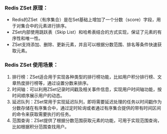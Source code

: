 ### Redis ZSet 原理：

- Redis的ZSet（有序集合）是在Set基础上增加了一个分数（score）字段，用于对集合中的元素进行排序。
- ZSet内部使用跳跃表（Skip List）和哈希表结合的方式实现，保证了元素的有序性和唯一性。
- ZSet支持添加、删除、更新元素，并且可以根据分数范围、排名等条件快速获取元素。

### Redis ZSet 使用场景：

1. 排行榜：ZSet适合用于实现各种类型的排行榜功能，比如用户积分排行榜、文章热度排行榜等，通过设置分数来排序。
2. 时间轴：可以利用ZSet记录时间戳及相关事件信息，实现用户时间轴功能，按时间顺序展示用户的动态。
3. 延迟队列：ZSet常用于实现延迟队列，即将需要延迟处理的任务以时间戳作为分数存储在有序集合中，通过定时轮询或者通过有序集合提供的带有时间区间的命令来获取需要执行的任务。
4. 范围查询：ZSet提供了根据分数范围获取元素的功能，可用于实现范围查询，比如根据积分范围查找用户。